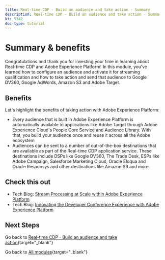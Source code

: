 ```yaml
---
title: Real-time CDP - Build an audience and take action - Summary
description: Real-time CDP - Build an audience and take action - Summary
kt: 5342
doc-type: tutorial
---
```

# Summary & benefits

Congratulations and thank you for investing your time in learning about Real-time CDP and Adobe Experience Platform! 
In this module, you've learned how to configure an audience and activate it for streaming qualification and how to take action and send that audience to Google DV360, Google AdWords, Amazon S3 and Adobe Target. 

## Benefits

Let's highlight the benefits of taking action with Adobe Experience Platform:

- Every audience that is built in Adobe Experience Platform is automatically available to applications like Adobe Target through Adobe Experience Cloud's People Core Service and Audience Library. With that, you build your audience once and reuse it across all the Adobe ecosystem
- Audiences can be sent to a number of out-of-the-box destinations that are available as part of the Real-time CDP application service. These destinations include DSPs like Google DV360, The Trade Desk, ESPs like Adobe Campaign, Salesforce Marketing Cloud, Oracle Eloqua and Oracle Responsys and other destinations like Amazon S3 and more.

## Check this out

- Tech Blog: [Stream Processing at Scale within Adobe Experience Platform](https://medium.com/adobetech/stream-processing-at-scale-within-adobe-experience-platform-909ed502da71)
- Tech Blog: [Innovating the Developer Conference Experience with Adobe Experience Platform](https://medium.com/adobetech/innovating-developer-conference-with-adobe-experience-platform-c8c2d1fe8d88)

## Next Steps

Go back to [Real-time CDP - Build an audience and take action](./real-time-cdp-build-a-segment-take-action.md){target="_blank"}

Go back to [All modules](./../../../../overview.md){target="_blank"}